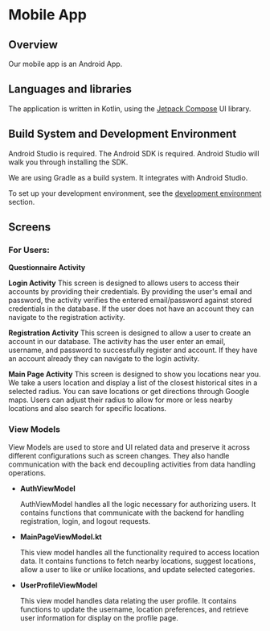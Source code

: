 # Mobile App

## Overview

Our mobile app is an Android App. 

## Languages and libraries

The application is written in Kotlin, using the [Jetpack Compose](https://developer.android.com/develop/ui/compose) UI library.


## Build System and Development Environment

Android Studio is required. The Android SDK is required. Android Studio will walk you through installing the SDK. 

We are using Gradle as a build system. It integrates with Android Studio.

To set up your development environment, see the [development environment](Development_Environment.md) section.

## Screens

### **For Users:**




**Questionnaire Activity**




**Login Activity**
 This screen is designed to allows users to access their accounts by providing their credentials. By providing the user's email and password, the activity verifies the entered email/password against stored credentials in the database. If the user does not have an account they can navigate to the registration activity. 

**Registration Activity**
 This screen is designed to allow a user to create an account in our database. The activity has the user enter an email, username, and password to successfully register and account. If they have an account already they can navigate to the login activity.

**Main Page Activity**
 This screen is designed to show you locations near you. We take a users location and display a list of the closest historical sites in a selected radius. You can save locations or get directions through Google maps. Users can adjust their radius to allow for more or less nearby locations and also search for specific locations.


### View Models


View Models are used to store and UI related data and preserve it across different configurations such as screen changes. They also handle communication with the back end decoupling activities from data handling operations.


 - **AuthViewModel**
 
    AuthViewModel handles all the logic necessary for authorizing users. It contains functions that communicate with the backend for handling registration, login, and logout requests. 

 - **MainPageViewModel.kt**
    
    This view model handles all the functionality required to access location data. It contains functions to fetch nearby locations, suggest locations, allow a user to like or unlike locations, and update selected categories.

- **UserProfileViewModel**
    
    This view model handles data relating the user profile. It contains functions to update the username, location preferences, and retrieve user information for display on the profile page.




